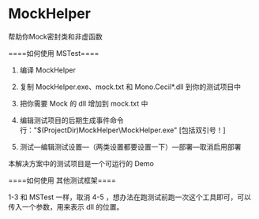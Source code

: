 ﻿MockHelper
==========


帮助你Mock密封类和非虚函数


====如何使用 MSTest====

1. 编译 MockHelper

2. 复制 MockHelper.exe、mock.txt 和 Mono.Cecil*.dll 到你的测试项目中

3. 把你需要 Mock 的 dll 增加到 mock.txt 中

4. 编辑测试项目的后期生成事件命令行："$(ProjectDir)MockHelper\MockHelper.exe" [包括双引号！]

5. 测试—编辑测试设置—（两类设置都要设置一下）—部署—取消启用部署

本解决方案中的测试项目是一个可运行的 Demo


====如何使用 其他测试框架====

1-3 和 MSTest 一样，取消 4-5 ，想办法在跑测试前跑一次这个工具即可，可以传入一个参数，用来表示 dll 的位置。
